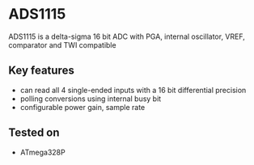 # ADS1115
ADS1115 is a delta-sigma 16 bit ADC with PGA, internal oscillator, VREF, comparator and TWI compatible

## Key features
- can read all 4 single-ended inputs with a 16 bit differential precision
- polling conversions using internal busy bit
- configurable power gain, sample rate

## Tested on
- ATmega328P
